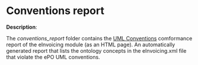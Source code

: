 # Conventions report

**Description**:

The *conventions_report* folder contains the [UML Conventions](https://meaningfy-ws.github.io/model2owl-docs/public-review/uml/conceptual-model-conventions.html) comformance report of the eInvoicing module (as an HTML page).
An automatically generated report that lists the ontology concepts in the eInvoicing.xml file that violate the ePO UML conventions.
